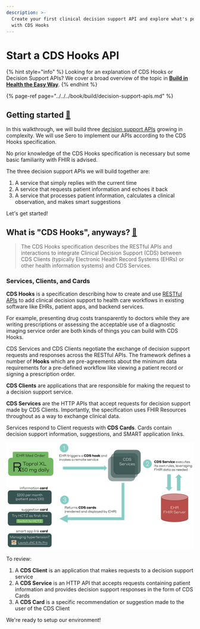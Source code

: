 ```yaml
---
description: >-
  Create your first clinical decision support API and explore what's possible
  with CDS Hooks
---
```


# Start a CDS Hooks API

{% hint style="info" %}
Looking for an explanation of CDS Hooks or Decision Support APIs? We cover a broad overview of the topic in [**Build in Health the Easy Way**](https://docs.sero.run/book/build/fhir).
{% endhint %}

{% page-ref page="../../../book/build/decision-support-apis.md" %}

## Getting started [🏁](https://emojipedia.org/chequered-flag/)

In this walkthrough, we will build three [decision support APIs](../../../book/build/decision-support-apis.md) growing in complexity. We will use Sero to implement our APIs according to the CDS Hooks specification.

No prior knowledge of the CDS Hooks specification is necessary but some basic familiarity with FHIR is advised.

The three decision support APIs we will build together are:

1. A service that simply replies with the current time
2. A service that requests patient information and echoes it back
3. A service that processes patient information, calculates a clinical observation, and makes smart suggestions

Let's get started!

## What is "CDS Hooks", anyways? [🤔](https://emojipedia.org/thinking-face/)

> The CDS Hooks specification describes the RESTful APIs and interactions to integrate Clinical Decision Support \(CDS\) between CDS Clients \(typically Electronic Health Record Systems \(EHRs\) or other health information systems\) and CDS Services.

### Services, Clients, and Cards

**CDS Hooks** is a specification describing how to create and use [RESTful APIs](https://en.wikipedia.org/wiki/Representational_state_transfer) to add clinical decision support to health care workflows in existing software like EHRs, patient apps, and backend services.

For example, presenting drug costs transparently to doctors while they are writing prescriptions or assessing the acceptable use of a diagnostic imaging service order are both kinds of things you can build with CDS Hooks.

CDS Services and CDS Clients negotiate the exchange of decision support requests and responses across the RESTful APIs. The framework defines a number of **Hooks** which are pre-agreements about the minimum data requirements for a pre-defined workflow like viewing a patient record or signing a prescription order.

**CDS Clients** are applications that are responsible for making the request to a decision support service.

**CDS Services** are the HTTP APIs that accept requests for decision support made by CDS Clients. Importantly, the specification uses FHIR Resources throughout as a way to exchange clinical data.

Services respond to Client requests with **CDS Cards**. Cards contain decision support information, suggestions, and SMART application links. 



![CDS Hooks workflow](../../../.gitbook/assets/image%20%283%29.png)

To review:

1. A **CDS Client** is an application that makes requests to a decision support service
2. A **CDS Service** is an HTTP API that accepts requests containing patient information and provides decision support responses in the form of CDS Cards
3. A **CDS Card** is a specific recommendation or suggestion made to the user of the CDS Client

We're ready to setup our environment!

